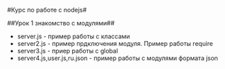 #Курс по работе с nodejs#

##Урок 1 знакомство с модулями##

* server.js - пример работы с классами 
* server2.js - пример прдключения модуля. Пример работы require 
* server3.js - приер работы с global
* server4.js,user.js,ru.json - пример работы с модулями формата json